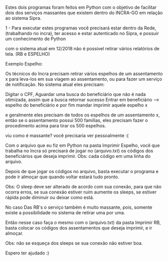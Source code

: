 Estes dois programas foram feitos em Python com o objetivo de facilitar dois dos serviços massantes que existem dentro do INCRA-GO em relação ao sistema Sipra.

1 - Para executar estes programas você precisará estar dentro da Rede, (trabalhando no incra), ter acesso e estar autenticado no Sipra, e possuir um conhecimento de Python

com o sistema atual em 12/2018 não é possível retirar vários relatórios de tela. (RB e ESPELHO)

Exemplo Espelho:

Os técnicos do Incra precisam retirar vários espelhos de um assentamento x para leva-los em sua viagem ao assentamento, ou para fazer um serviço de notificação.
No sistema atual eles precisam:

Digitar o CPF,
Aguardar uma busca do beneficiário que não é nada otimizada, 
assim que a busca retornar sucesso
Entrar em beneficiário --> espelho do beneficiário
e por fim mandar imprimir aquele espelho x

e geralmente eles precisam de todos os espelhos de um assentamento x, então se o assentamento possui 500 famílias, eles precisam fazer o procedimento acima para tirar os 500 espelhos. 

viu como é massante? você precisaria ver pessoalmente :(

Com o arquivo que eu fiz em Python na pasta Imprimir Espelho, você que trabalha no Incra só precisará de jogar no (arquivo.txt) os códigos dos beneficiários que deseja imprimir.
Obs: cada código em uma linha do arquivo.

Depois de que jogar os códigos no arquivo, basta executar o programa e pode ir almoçar que quando voltar estará tudo pronto.

Obs: O sleep deve ser alterado de acordo com sua conexão, para que não ocorra erros, se sua conexão estiver ruim aumente os sleeps, se estiver rápida pode diminuir ou deixar como está.

No caso Das RB's o serviço também é muito massante, pois, somente existe a possibilidade no sistema de retirar uma por uma.

Então nesse caso faça o mesmo com o (arquivo.txt) da pasta Imprimir RB, basta colocar os códigos dos assentamentos que deseja imprimir, e ir almoçar.

Obs: não se esqueça dos sleeps se sua conexão não estiver boa.

Espero ter ajudado :)
 